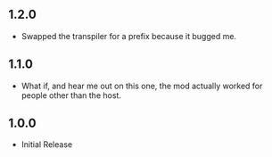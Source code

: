 ## 1.2.0
- Swapped the transpiler for a prefix because it bugged me.
## 1.1.0
- What if, and hear me out on this one, the mod actually worked for people other than the host.
## 1.0.0
- Initial Release